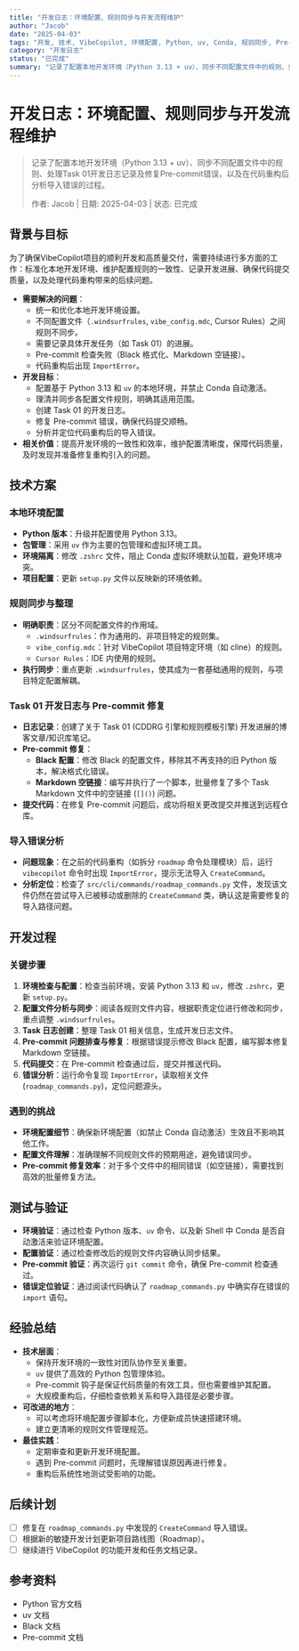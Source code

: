 ```yaml
---
title: "开发日志：环境配置、规则同步与开发流程维护"
author: "Jacob"
date: "2025-04-03"
tags: "开发, 技术, VibeCopilot, 环境配置, Python, uv, Conda, 规则同步, Pre-commit, Black, Markdown, 依赖管理, ImportError, Task"
category: "开发日志"
status: "已完成"
summary: "记录了配置本地开发环境（Python 3.13 + uv）、同步不同配置文件中的规则、处理Task 01开发日志记录及修复Pre-commit错误，以及在代码重构后分析导入错误的过程。"
---
```


# 开发日志：环境配置、规则同步与开发流程维护

> 记录了配置本地开发环境（Python 3.13 + uv）、同步不同配置文件中的规则、处理Task 01开发日志记录及修复Pre-commit错误，以及在代码重构后分析导入错误的过程。
>
> 作者: Jacob | 日期: 2025-04-03 | 状态: 已完成

## 背景与目标

为了确保VibeCopilot项目的顺利开发和高质量交付，需要持续进行多方面的工作：标准化本地开发环境、维护配置规则的一致性、记录开发进展、确保代码提交质量，以及处理代码重构带来的后续问题。

- **需要解决的问题**：
  - 统一和优化本地开发环境设置。
  - 不同配置文件（`.windsurfrules`, `vibe_config.mdc`, Cursor Rules）之间规则不同步。
  - 需要记录具体开发任务（如 Task 01）的进展。
  - Pre-commit 检查失败（Black 格式化、Markdown 空链接）。
  - 代码重构后出现 `ImportError`。
- **开发目标**：
  - 配置基于 Python 3.13 和 `uv` 的本地环境，并禁止 Conda 自动激活。
  - 理清并同步各配置文件规则，明确其适用范围。
  - 创建 Task 01 的开发日志。
  - 修复 Pre-commit 错误，确保代码提交顺畅。
  - 分析并定位代码重构后的导入错误。
- **相关价值**：提高开发环境的一致性和效率，维护配置清晰度，保障代码质量，及时发现并准备修复重构引入的问题。

## 技术方案

### 本地环境配置

- **Python 版本**：升级并配置使用 Python 3.13。
- **包管理**：采用 `uv` 作为主要的包管理和虚拟环境工具。
- **环境隔离**：修改 `.zshrc` 文件，阻止 Conda 虚拟环境默认加载，避免环境冲突。
- **项目配置**：更新 `setup.py` 文件以反映新的环境依赖。

### 规则同步与整理

- **明确职责**：区分不同配置文件的作用域。
  - `.windsurfrules`：作为通用的、非项目特定的规则集。
  - `vibe_config.mdc`：针对 VibeCopilot 项目特定环境（如 cline）的规则。
  - `Cursor Rules`：IDE 内使用的规则。
- **执行同步**：重点更新 `.windsurfrules`，使其成为一套基础通用的规则，与项目特定配置解耦。

### Task 01 开发日志与 Pre-commit 修复

- **日志记录**：创建了关于 Task 01 (CDDRG 引擎和规则模板引擎) 开发进展的博客文章/知识库笔记。
- **Pre-commit 修复**：
  - **Black 配置**：修改 Black 的配置文件，移除其不再支持的旧 Python 版本，解决格式化错误。
  - **Markdown 空链接**：编写并执行了一个脚本，批量修复了多个 Task Markdown 文件中的空链接 (`[]()`) 问题。
- **提交代码**：在修复 Pre-commit 问题后，成功将相关更改提交并推送到远程仓库。

### 导入错误分析

- **问题现象**：在之前的代码重构（如拆分 `roadmap` 命令处理模块）后，运行 `vibecopilot` 命令时出现 `ImportError`，提示无法导入 `CreateCommand`。
- **分析定位**：检查了 `src/cli/commands/roadmap_commands.py` 文件，发现该文件仍然在尝试导入已被移动或删除的 `CreateCommand` 类，确认这是需要修复的导入路径问题。

## 开发过程

### 关键步骤

1. **环境检查与配置**：检查当前环境，安装 Python 3.13 和 `uv`，修改 `.zshrc`，更新 `setup.py`。
2. **配置文件分析与同步**：阅读各规则文件内容，根据职责定位进行修改和同步，重点调整 `.windsurfrules`。
3. **Task 日志创建**：整理 Task 01 相关信息，生成开发日志文件。
4. **Pre-commit 问题排查与修复**：根据错误提示修改 Black 配置，编写脚本修复 Markdown 空链接。
5. **代码提交**：在 Pre-commit 检查通过后，提交并推送代码。
6. **错误分析**：运行命令复现 `ImportError`，读取相关文件 (`roadmap_commands.py`)，定位问题源头。

### 遇到的挑战

- **环境配置细节**：确保新环境配置（如禁止 Conda 自动激活）生效且不影响其他工作。
- **配置文件理解**：准确理解不同规则文件的预期用途，避免错误同步。
- **Pre-commit 修复效率**：对于多个文件中的相同错误（如空链接），需要找到高效的批量修复方法。

## 测试与验证

- **环境验证**：通过检查 Python 版本、`uv` 命令、以及新 Shell 中 Conda 是否自动激活来验证环境配置。
- **配置验证**：通过检查修改后的规则文件内容确认同步结果。
- **Pre-commit 验证**：再次运行 `git commit` 命令，确保 Pre-commit 检查通过。
- **错误定位验证**：通过阅读代码确认了 `roadmap_commands.py` 中确实存在错误的 `import` 语句。

## 经验总结

- **技术层面**：
  - 保持开发环境的一致性对团队协作至关重要。
  - `uv` 提供了高效的 Python 包管理体验。
  - Pre-commit 钩子是保证代码质量的有效工具，但也需要维护其配置。
  - 大规模重构后，仔细检查依赖关系和导入路径是必要步骤。
- **可改进的地方**：
  - 可以考虑将环境配置步骤脚本化，方便新成员快速搭建环境。
  - 建立更清晰的规则文件管理规范。
- **最佳实践**：
  - 定期审查和更新开发环境配置。
  - 遇到 Pre-commit 问题时，先理解错误原因再进行修复。
  - 重构后系统性地测试受影响的功能。

## 后续计划

- [ ] 修复在 `roadmap_commands.py` 中发现的 `CreateCommand` 导入错误。
- [ ] 根据新的敏捷开发计划更新项目路线图（Roadmap）。
- [ ] 继续进行 VibeCopilot 的功能开发和任务文档记录。

## 参考资料

- Python 官方文档
- uv 文档
- Black 文档
- Pre-commit 文档
